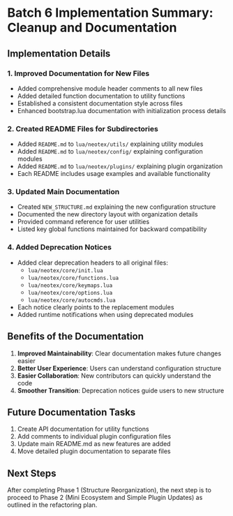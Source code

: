 # Batch 6 Implementation Summary: Cleanup and Documentation

## Implementation Details

### 1. Improved Documentation for New Files
- Added comprehensive module header comments to all new files
- Added detailed function documentation to utility functions
- Established a consistent documentation style across files
- Enhanced bootstrap.lua documentation with initialization process details

### 2. Created README Files for Subdirectories
- Added `README.md` to `lua/neotex/utils/` explaining utility modules
- Added `README.md` to `lua/neotex/config/` explaining configuration modules 
- Added `README.md` to `lua/neotex/plugins/` explaining plugin organization
- Each README includes usage examples and available functionality

### 3. Updated Main Documentation
- Created `NEW_STRUCTURE.md` explaining the new configuration structure
- Documented the new directory layout with organization details
- Provided command reference for user utilities
- Listed key global functions maintained for backward compatibility

### 4. Added Deprecation Notices
- Added clear deprecation headers to all original files:
  - `lua/neotex/core/init.lua`
  - `lua/neotex/core/functions.lua`
  - `lua/neotex/core/keymaps.lua`
  - `lua/neotex/core/options.lua`
  - `lua/neotex/core/autocmds.lua`
- Each notice clearly points to the replacement modules
- Added runtime notifications when using deprecated modules

## Benefits of the Documentation
1. **Improved Maintainability**: Clear documentation makes future changes easier
2. **Better User Experience**: Users can understand configuration structure
3. **Easier Collaboration**: New contributors can quickly understand the code
4. **Smoother Transition**: Deprecation notices guide users to new structure

## Future Documentation Tasks
1. Create API documentation for utility functions
2. Add comments to individual plugin configuration files
3. Update main README.md as new features are added
4. Move detailed plugin documentation to separate files

## Next Steps
After completing Phase 1 (Structure Reorganization), the next step is to proceed to Phase 2 (Mini Ecosystem and Simple Plugin Updates) as outlined in the refactoring plan.